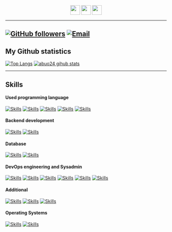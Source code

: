 
<div align="center">
  <a href="https://www.instagram.com/orifjon_yunusjanoff/" target="_blank"><img height="30" src="https://camo.githubusercontent.com/c9dacf0f25a1489fdbc6c0d2b41cda58b77fa210a13a886d6f99e027adfbd358/68747470733a2f2f6564656e742e6769746875622e696f2f537570657254696e7949636f6e732f696d616765732f7376672f696e7374616772616d2e737667" /></a>
   <a href="https://www.facebook.com/yunus.janoff.7/" target="_blank"><img height="30" src="https://camo.githubusercontent.com/8f245234577766478eaf3ee72b0615e99bb9ef3eaa56e1c37f75692811181d5c/68747470733a2f2f6564656e742e6769746875622e696f2f537570657254696e7949636f6e732f696d616765732f7376672f66616365626f6f6b2e737667" /></a>
   <a href="https://t.me/coderr24" target="_blank"><img height="30" src="https://camo.githubusercontent.com/f4b401dd7cd9b7840fd31acafd49e151a80e4c9600bf219934461b96dd98e013/68747470733a2f2f6564656e742e6769746875622e696f2f537570657254696e7949636f6e732f696d616765732f7376672f74656c656772616d2e737667" /></a>
</div>


-----------------------------------------------------
[![GitHub followers](https://img.shields.io/github/followers/abuo24?color=%234518f5&logo=github&logoColor=%23403d3d&style=for-the-badge)](https://github.com/users/follow?target=abuo24)
[![Email](https://img.shields.io/badge/Email-mryediniofficial9924%40gmail.com-234518f?color=%234518f5&logo=gmail&logoColor=%23403d3d&style=for-the-badge)](mailto:jmryediniofficial9924@gmail.com)
---------------------------------------------------------
<h2>My Github statistics</h2>

[![Top Langs](https://github-readme-stats.vercel.app/api/top-langs/?username=abuo24&theme=radical)](https://github.com/abuo24&layout=compact) [![abuo24 gihub stats](https://github-readme-stats.vercel.app/api?username=abuo24&show_icons=true&theme=radical)](https://github.com/abuo24)

-----------------------------------------------------------------
<h2>Skills</h2>
  <h4>Used programming language </h4>
  
  [![Skills](https://img.shields.io/badge/Python-40%25-white?color=%234518f5&logo=python&logoColor=%2390ad3d&style=for-the-badge)](10%)
  [![Skills](https://img.shields.io/badge/Php-90%25-white?color=%234518f5&logo=php&logoColor=%2390ad3d&style=for-the-badge)](10%)
  [![Skills](https://img.shields.io/badge/Javascript-96%25-white?color=%234518f5&logo=javascript&logoColor=%2390ad3d&style=for-the-badge)](10%)
  [![Skills](https://img.shields.io/badge/Shellscript-67%25-white?color=%234518f5&logo=powershell&logoColor=%2390ad3d&style=for-the-badge)](10%)
  [![Skills](https://img.shields.io/badge/Typescript-89%25-white?color=%234518f5&logo=typescript&logoColor=%2390ad3d&style=for-the-badge)](10%)

  <h4>Backend development</h4>
  
  [![Skills](https://img.shields.io/badge/Nodejs-95%25-white?color=%234518f5&logo=nodejs&logoColor=%2390ad3d&style=for-the-badge)](http://nodejs.org)
  [![Skills](https://img.shields.io/badge/Laravel-80%25-white?color=%234518f5&logo=laravel&logoColor=%2390ad3d&style=for-the-badge)](10%)

  <h4>Database</h4>
  
  [![Skills](https://img.shields.io/badge/MongoDb-82%25-white?color=%234518f5&logo=mongodb&logoColor=%2390ad3d&style=for-the-badge)](10%)
  [![Skills](https://img.shields.io/badge/Mysql-88%25-white?color=%234518f5&logo=mysql&logoColor=%2390ad3d&style=for-the-badge)](10%)

  <h4>DevOps engineering and Sysadmin</h4>
  
  [![Skills](https://img.shields.io/badge/Nginx-79%25-white?color=%234518f5&logo=nginx&logoColor=%2390ad3d&style=for-the-badge)](10%)
  [![Skills](https://img.shields.io/badge/Apache-92%25-white?color=%234518f5&logo=apache&logoColor=%2390ad3d&style=for-the-badge)](10%)
  [![Skills](https://img.shields.io/badge/Docker%2CDocker%20Swarm%2CDocker%20Compose-62%25-white?color=%234518f5&logo=docker&logoColor=%2390ad3d&style=for-the-badge)](10%)
  [![Skills](https://img.shields.io/badge/Kubernetes-62%25-white?color=%234518f5&logo=kubernetes&logoColor=%2390ad3d&style=for-the-badge)](10%)
  [![Skills](https://img.shields.io/badge/Github%2Cgitlab%20actions-72%25-white?color=%234518f5&logo=git&logoColor=%2390ad3d&style=for-the-badge)](10%)
  [![Skills](https://img.shields.io/badge/CI%2FCD%20piplines-59%25-white?color=%234518f5&logo=circle&logoColor=%2390ad3d&style=for-the-badge)](10%)
  
  <h4>Additional</h4>
  
  [![Skills](https://img.shields.io/badge/RabbitMQ-61%25-white?color=%234518f5&logo=rabbitmq&logoColor=%2390ad3d&style=for-the-badge)](10%)
  [![Skills](https://img.shields.io/badge/Redis-68%25-white?color=%234518f5&logo=redis&logoColor=%2390ad3d&style=for-the-badge)](10%)
  [![Skills](https://img.shields.io/badge/Websocket%26socket.io-89%25-white?color=%234518f5&logo=websocket&logoColor=%2390ad3d&style=for-the-badge)](10%)
  <h4>Operating Systems</h4>
  
  [![Skills](https://img.shields.io/badge/Linux%20all%20distros%20(deb%2C%20arch)-91%25-white?color=%234518f5&logo=linux&logoColor=%2390ad3d&style=for-the-badge)](10%)
  [![Skills](https://img.shields.io/badge/Windows-93%25-white?color=%234518f5&logo=windows&logoColor=%2390ad3d&style=for-the-badge)](10%)
  
